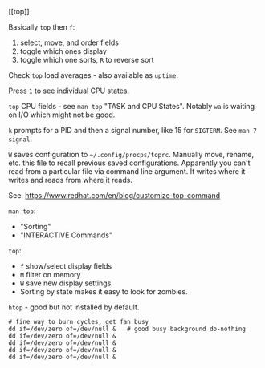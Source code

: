 [[top]]

Basically `top` then `f`:
1. select, move, and order fields
2. toggle which ones display
3. toggle which one sorts, `R` to reverse sort

Check `top` load averages - also available as `uptime`.

Press `1` to see individual CPU states.

`top` CPU fields - see `man top` "TASK and CPU States". Notably `wa` is
waiting on I/O which might not be good.

`k` prompts for a PID and then a signal number, like 15 for `SIGTERM`. See
`man 7 signal`.

`W` saves configuration to `~/.config/procps/toprc`. Manually move, rename,
etc. this file to recall previous saved configurations. Apparently you can't
read from a particular file via command line argument. It writes where it
writes and reads from where it reads.

See: https://www.redhat.com/en/blog/customize-top-command

`man top`:
* "Sorting"
* "INTERACTIVE Commands"

`top`:
* `f` show/select display fields
* `M` filter on memory
* `W` save new display settings
* Sorting by state makes it easy to look for zombies.

`htop` - good but not installed by default.

```
# fine way to burn cycles, get fan busy
dd if=/dev/zero of=/dev/null &   # good busy background do-nothing
dd if=/dev/zero of=/dev/null &
dd if=/dev/zero of=/dev/null &
dd if=/dev/zero of=/dev/null &
dd if=/dev/zero of=/dev/null &
```
